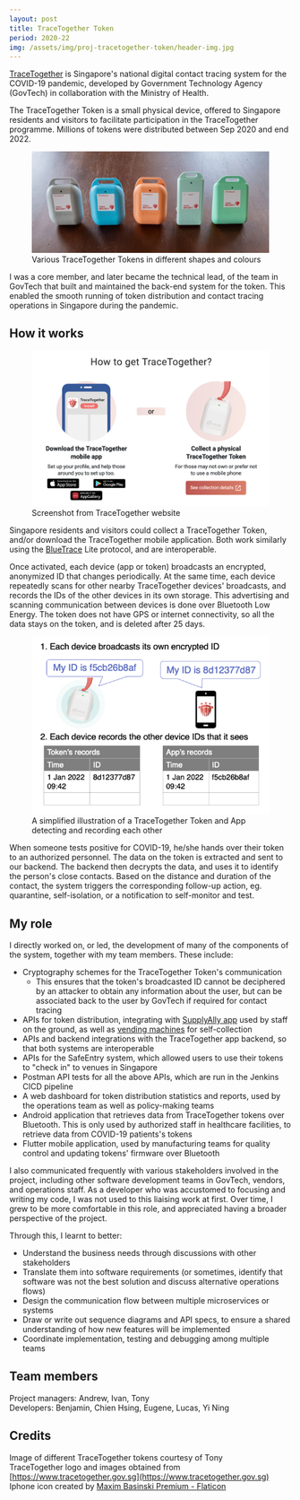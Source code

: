 ```yaml
---
layout: post
title: TraceTogether Token
period: 2020-22
img: /assets/img/proj-tracetogether-token/header-img.jpg
---
```


[TraceTogether](https://www.tracetogether.gov.sg) is Singapore's national digital contact tracing system for the COVID-19 pandemic, developed by Government Technology Agency (GovTech) in collaboration with the Ministry of Health.

The TraceTogether Token is a small physical device, offered to Singapore residents and visitors to facilitate participation in the TraceTogether programme. Millions of tokens were distributed between Sep 2020 and end 2022.

<figure>
<img src="/assets/img/proj-tracetogether-token/header-img.jpg" class="width600">
<figcaption>Various TraceTogether Tokens in different shapes and colours</figcaption>
</figure>

I was a core member, and later became the technical lead, of the team in GovTech that built and maintained the back-end system for the token. This enabled the smooth running of token distribution and contact tracing operations in Singapore during the pandemic.

## How it works

<figure>
<img src="/assets/img/proj-tracetogether-token/get-app-or-token.png" class="width600">
<figcaption>Screenshot from TraceTogether website</figcaption>
</figure>

Singapore residents and visitors could collect a TraceTogether Token, and/or download the TraceTogether mobile application. Both work similarly using the [BlueTrace](https://bluetrace.io) Lite protocol, and are interoperable.

Once activated, each device (app or token) broadcasts an encrypted, anonymized ID that changes periodically. At the same time, each device repeatedly scans for other nearby TraceTogether devices' broadcasts, and records the IDs of the other devices in its own storage. This advertising and scanning communication between devices is done over Bluetooth Low Energy. The token does not have GPS or internet connectivity, so all the data stays on the token, and is deleted after 25 days.

<figure>
<img src="/assets/img/proj-tracetogether-token/broadcast-scan-record.png" class="width600">
<figcaption>A simplified illustration of a TraceTogether Token and App detecting and recording each other</figcaption>
</figure>

When someone tests positive for COVID-19, he/she hands over their token to an authorized personnel. The data on the token is extracted and sent to our backend. The backend then decrypts the data, and uses it to identify the person's close contacts. Based on the distance and duration of the contact, the system triggers the corresponding follow-up action, eg. quarantine, self-isolation, or a notification to self-monitor and test.

## My role

I directly worked on, or led, the development of many of the components of the system, together with my team members. These include:

- Cryptography schemes for the TraceTogether Token's communication
  - This ensures that the token's broadcasted ID cannot be deciphered by an attacker to obtain any information about the user, but can be associated back to the user by GovTech if required for contact tracing
- APIs for token distribution, integrating with [SupplyAlly app](https://www.supplyally.gov.sg) used by staff on the ground, as well as [vending machines](https://www.channelnewsasia.com/singapore/covid-19-tracetogether-replacement-token-machines-nex-sun-plaza-2063691) for self-collection
- APIs and backend integrations with the TraceTogether app backend, so that both systems are interoperable
- APIs for the SafeEntry system, which allowed users to use their tokens to "check in" to venues in Singapore
- Postman API tests for all the above APIs, which are run in the Jenkins CICD pipeline
- A web dashboard for token distribution statistics and reports, used by the operations team as well as policy-making teams
- Android application that retrieves data from TraceTogether tokens over Bluetooth. This is only used by authorized staff in healthcare facilities, to retrieve data from COVID-19 patients's tokens
- Flutter mobile application, used by manufacturing teams for quality control and updating tokens' firmware over Bluetooth

I also communicated frequently with various stakeholders involved in the project, including other software development teams in GovTech, vendors, and operations staff. As a developer who was accustomed to focusing and writing my code, I was not used to this liaising work at first. Over time, I grew to be more comfortable in this role, and appreciated having a broader perspective of the project.

Through this, I learnt to better:

- Understand the business needs through discussions with other stakeholders
- Translate them into software requirements (or sometimes, identify that software was not the best solution and discuss alternative operations flows)
- Design the communication flow between multiple microservices or systems
- Draw or write out sequence diagrams and API specs, to ensure a shared understanding of how new features will be implemented
- Coordinate implementation, testing and debugging among multiple teams

## Team members

Project managers: Andrew, Ivan, Tony  
Developers: Benjamin, Chien Hsing, Eugene, Lucas, Yi Ning

## Credits

Image of different TraceTogether tokens courtesy of Tony  
TraceTogether logo and images obtained from [https://www.tracetogether.gov.sg](https://www.tracetogether.gov.sg)  
Iphone icon created by [Maxim Basinski Premium - Flaticon](https://www.flaticon.com/free-icons/iphone)

